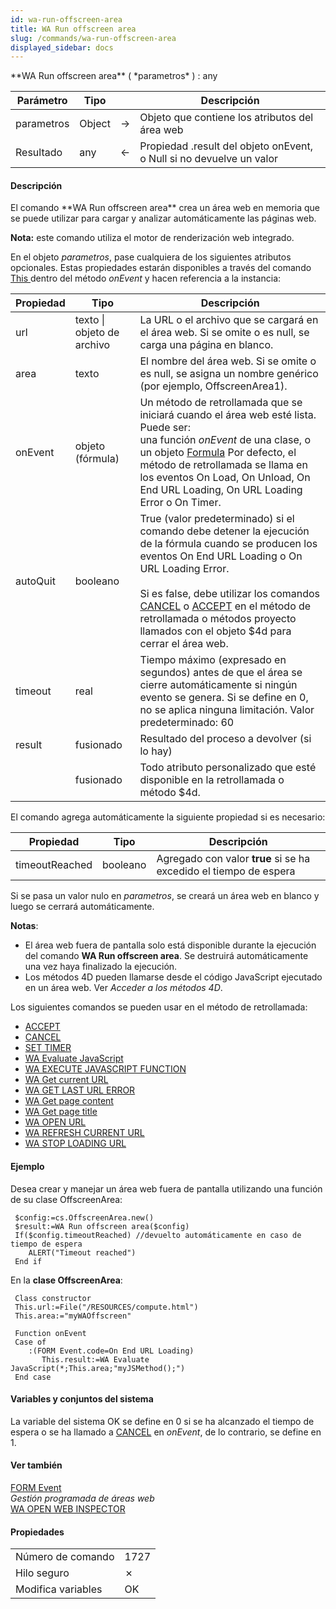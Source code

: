 ```yaml
---
id: wa-run-offscreen-area
title: WA Run offscreen area
slug: /commands/wa-run-offscreen-area
displayed_sidebar: docs
---
```


<!--REF #_command_.WA Run offscreen area.Syntax-->**WA Run offscreen area** ( *parametros* ) : any<!-- END REF-->
<!--REF #_command_.WA Run offscreen area.Params-->
| Parámetro | Tipo |  | Descripción |
| --- | --- | --- | --- |
| parametros | Object | &#8594;  | Objeto que contiene los atributos del área web |
| Resultado | any | &#8592; | Propiedad .result del objeto onEvent, o Null si no devuelve un valor |

<!-- END REF-->

#### Descripción 

<!--REF #_command_.WA Run offscreen area.Summary-->El comando **WA Run offscreen area** crea un área web en memoria que se puede utilizar para cargar y analizar automáticamente las páginas web.<!-- END REF-->

**Nota:** este comando utiliza el motor de renderización web integrado.

En el objeto *parametros*, pase cualquiera de los siguientes atributos opcionales. Estas propiedades estarán disponibles a través del comando [This ](../commands/this.md) dentro del método *onEvent* y hacen referencia a la instancia: 

| **Propiedad**    | **Tipo <br/>**     | **Descripción**                                                                                                                                                                                                                                                                                                                                                            |
| ---------------- | -------------------------- | -------------------------------------------------------------------------------------------------------------------------------------------------------------------------------------------------------------------------------------------------------------------------------------------------------------------------------------------------------------------------- |
| url              | texto \| objeto de archivo | La URL o el archivo que se cargará en el área web. Si se omite o es null, se carga una página en blanco.                                                                                                                                                                                                                                                                   |
| area             | texto                      | El nombre del área web. Si se omite o es null, se asigna un nombre genérico (por ejemplo, OffscreenArea1).                                                                                                                                                                                                                                                                 |
| onEvent          | objeto (fórmula)           | Un método de retrollamada que se iniciará cuando el área web esté lista. Puede ser:<br/> una función *onEvent* de una clase, o un objeto [Formula](../commands/formula.md)  Por defecto, el método de retrollamada se llama en los eventos On Load, On Unload, On End URL Loading, On URL Loading Error o On Timer.                                                            |
| autoQuit         | booleano                   | True (valor predeterminado) si el comando debe detener la ejecución de la fórmula cuando se producen los eventos On End URL Loading o On URL Loading Error.<br/><br/>Si es false, debe utilizar los comandos [CANCEL](cancel.md) o [ACCEPT](accept.md) en el método de retrollamada o métodos proyecto llamados con el objeto $4d para cerrar el área web. |
| timeout          | real                       | Tiempo máximo (expresado en segundos) antes de que el área se cierre automáticamente si ningún evento se genera. Si se define en 0, no se aplica ninguna limitación. Valor predeterminado: 60                                                                                                                                                                              |
| result           | fusionado                  | Resultado del proceso a devolver (si lo hay)                                                                                                                                                                                                                                                                                                                               |
| <customProperty> | fusionado                  | Todo atributo personalizado que esté disponible en la retrollamada o método $4d.                                                                                                                                                                                                                                                                                           |

El comando agrega automáticamente la siguiente propiedad si es necesario:

| **Propiedad**  | **Tipo <br/>** | **Descripción**                                                   |
| -------------- | ---------------------- | ----------------------------------------------------------------- |
| timeoutReached | booleano               | Agregado con valor **true** si se ha excedido el tiempo de espera |

  
Si se pasa un valor nulo en *parametros*, se creará un área web en blanco y luego se cerrará automáticamente.

**Notas**: 

* El área web fuera de pantalla solo está disponible durante la ejecución del comando **WA Run offscreen area**. Se destruirá automáticamente una vez haya finalizado la ejecución.
* Los métodos 4D pueden llamarse desde el código JavaScript ejecutado en un área web. Ver *Acceder a los métodos 4D*.

Los siguientes comandos se pueden usar en el método de retrollamada:

* [ACCEPT](accept.md)
* [CANCEL](cancel.md)
* [SET TIMER](set-timer.md)
* [WA Evaluate JavaScript](wa-evaluate-javascript.md)
* [WA EXECUTE JAVASCRIPT FUNCTION](wa-execute-javascript-function.md)
* [WA Get current URL](wa-get-current-url.md)
* [WA GET LAST URL ERROR](wa-get-last-url-error.md)
* [WA Get page content](wa-get-page-content.md)
* [WA Get page title](wa-get-page-title.md)
* [WA OPEN URL](wa-open-url.md)
* [WA REFRESH CURRENT URL](wa-refresh-current-url.md)
* [WA STOP LOADING URL](wa-stop-loading-url.md)

#### Ejemplo 

Desea crear y manejar un área web fuera de pantalla utilizando una función de su clase OffscreenArea:

```4d
 $config:=cs.OffscreenArea.new()
 $result:=WA Run offscreen area($config)
 If($config.timeoutReached) //devuelto automáticamente en caso de tiempo de espera
    ALERT("Timeout reached")
 End if
```

En la **clase OffscreenArea**:

```4d
 Class constructor
 This.url:=File("/RESOURCES/compute.html")
 This.area:="myWAOffscreen"
 
 Function onEvent
 Case of
    :(FORM Event.code=On End URL Loading)
       This.result:=WA Evaluate JavaScript(*;This.area;"myJSMethod();")
 End case
```

#### Variables y conjuntos del sistema 

La variable del sistema OK se define en 0 si se ha alcanzado el tiempo de espera o se ha llamado a [CANCEL](cancel.md) en *onEvent*, de lo contrario, se define en 1.

#### Ver también 

[FORM Event](../commands/form-event.md)  
*Gestión programada de áreas web*  
[WA OPEN WEB INSPECTOR](wa-open-web-inspector.md)  

#### Propiedades

|  |  |
| --- | --- |
| Número de comando | 1727 |
| Hilo seguro | &cross; |
| Modifica variables | OK |



